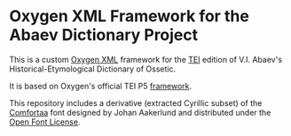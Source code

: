 # Oxygen XML Framework for the Abaev Dictionary Project

This is a custom [Oxygen XML](https://www.oxygenxml.com/) framework for the [TEI](https://tei-c.org/) edition of V.I. Abaev's Historical-Etymological Dictionary of Ossetic.

It is based on Oxygen's official TEI P5 [framework](https://github.com/TEIC/oxygen-tei).

This repository includes a derivative (extracted Cyrillic subset) of the [Comfortaa](https://www.deviantart.com/aajohan/art/Comfortaa-font-105395949) font designed by Johan Aakerlund
and distributed under the [Open Font License](https://scripts.sil.org/cms/scripts/page.php?site_id=nrsi&id=OFL).

